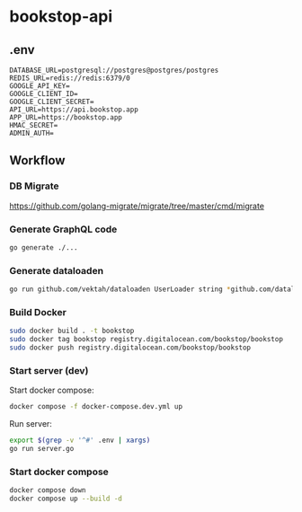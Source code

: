 # bookstop-api

## .env

```env
DATABASE_URL=postgresql://postgres@postgres/postgres
REDIS_URL=redis://redis:6379/0
GOOGLE_API_KEY=
GOOGLE_CLIENT_ID=
GOOGLE_CLIENT_SECRET=
API_URL=https://api.bookstop.app
APP_URL=https://bookstop.app
HMAC_SECRET=
ADMIN_AUTH=
```

## Workflow

### DB Migrate

https://github.com/golang-migrate/migrate/tree/master/cmd/migrate

### Generate GraphQL code

```bash
go generate ./...
```

### Generate dataloaden

```bash
go run github.com/vektah/dataloaden UserLoader string *github.com/dataloaden/example.User
```

### Build Docker

```bash
sudo docker build . -t bookstop
sudo docker tag bookstop registry.digitalocean.com/bookstop/bookstop
sudo docker push registry.digitalocean.com/bookstop/bookstop
```

### Start server (dev)

Start docker compose:

```bash
docker compose -f docker-compose.dev.yml up
```

Run server:

```bash
export $(grep -v '^#' .env | xargs)
go run server.go
```

### Start docker compose

```bash
docker compose down
docker compose up --build -d
```
